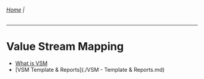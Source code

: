 ###### [Home](https://github.com/RyKaj/Documentation/blob/master/README.md) | 
------------

# Value Stream Mapping
-   [What is VSM](./ValueStreamMapping.md)
-   [VSM Template & Reports](./VSM - Template & Reports.md)
